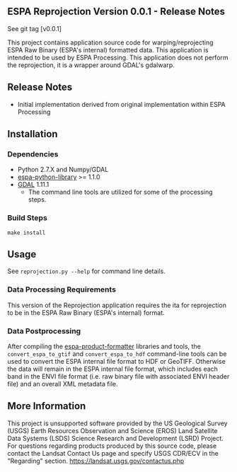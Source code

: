 ## ESPA Reprojection Version 0.0.1 - Release Notes

See git tag [v0.0.1]

This project contains application source code for warping/reprojecting ESPA Raw Binary (ESPA's internal) formatted data.  This application is intended to be used by ESPA Processing.  This application does not perform the reprojection, it is a wrapper around GDAL's gdalwarp.

## Release Notes
* Initial implementation derived from original implementation within ESPA Processing

## Installation

### Dependencies
* Python 2.7.X and Numpy/GDAL
* [espa-python-library](https://github.com/USGS-EROS/espa-python-library) >= 1.1.0
* [GDAL](http://www.gdal.org/) 1.11.1
  - The command line tools are utilized for some of the processing steps.

### Build Steps
```
make install
```
## Usage
See `reprojection.py --help` for command line details.

### Data Processing Requirements
This version of the Reprojection application requires the ita for reprojection to be in the ESPA Raw Binary (ESPA's internal) format.

### Data Postprocessing
After compiling the [espa-product-formatter](https://github.com/USGS-EROS/espa-product-formatter) libraries and tools, the `convert_espa_to_gtif` and `convert_espa_to_hdf` command-line tools can be used to convert the ESPA internal file format to HDF or GeoTIFF.  Otherwise the data will remain in the ESPA internal file format, which includes each band in the ENVI file format (i.e. raw binary file with associated ENVI header file) and an overall XML metadata file.

## More Information
This project is unsupported software provided by the US Geological Survey (USGS) Earth Resources Observation and Science (EROS) Land Satellite Data Systems (LSDS) Science Research and Development (LSRD) Project.  For questions regarding products produced by this source code, please contact the Landsat Contact Us page and specify USGS CDR/ECV in the "Regarding" section. https://landsat.usgs.gov/contactus.php
